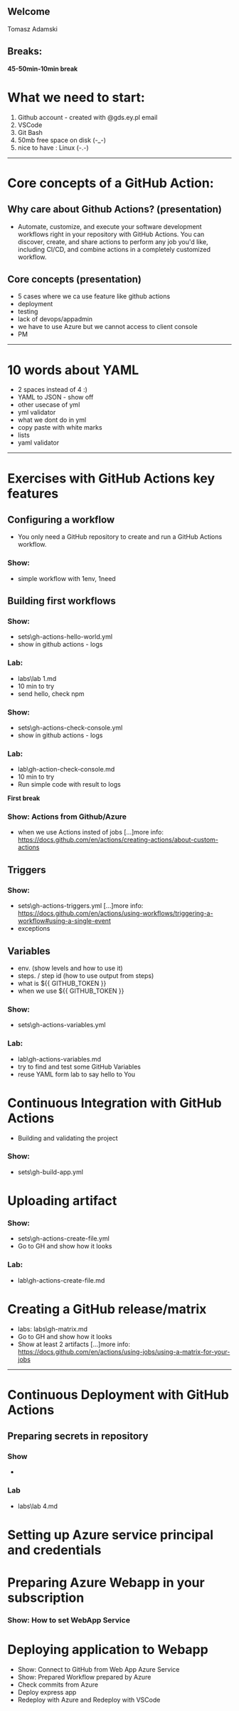 ## Welcome
Tomasz Adamski

## Breaks:
**45-50min-10min break**

# What we need to start:

1. Github account - created with @gds.ey.pl email
2. VSCode
3. Git Bash
4. 50mb free space on disk (-_-)
5. nice to have : Linux (-.-)

---

# Core concepts of a GitHub Action:
## Why care about Github Actions? (presentation)
- Automate, customize, and execute your software development workflows right in your repository with GitHub Actions. You can discover, create, and share actions to perform any job you'd like, including CI/CD, and combine actions in a completely customized workflow.
## Core concepts (presentation)
- 5 cases where we ca use feature like github actions
- deployment
- testing
- lack of devops/appadmin
- we have to use Azure but we cannot access to client console
- PM
---    
# 10 words about YAML
- 2 spaces instead of 4 :)
- YAML to JSON - show off
- other usecase of yml
- yml validator
- what we dont do in yml
- copy paste with white marks
- lists
- yaml validator 
--- 
# Exercises with  GitHub Actions key features
## Configuring a workflow
- You only need a GitHub repository to create and run a GitHub Actions workflow.
### Show: 
- simple workflow with 1env, 1need

## Building first workflows
### Show: 
- sets\gh-actions-hello-world.yml
- show in github actions - logs
### Lab: 
- labs\lab 1.md
- 10 min to try
- send hello, check npm

### Show: 
- sets\gh-actions-check-console.yml
- show in github actions - logs
### Lab: 
- lab\gh-action-check-console.md
- 10 min to try
- Run simple code with result to logs

**First break**

### Show: Actions from Github/Azure
- when we use Actions insted of jobs
[...]more info: https://docs.github.com/en/actions/creating-actions/about-custom-actions

## Triggers
### Show: 
- sets\gh-actions-triggers.yml
[...]more info: https://docs.github.com/en/actions/using-workflows/triggering-a-workflow#using-a-single-event
- exceptions

## Variables
- env. (show levels and how to use it)
- steps. / step id (how to use output from steps)
- what is ${{ GITHUB_TOKEN }}
- when we use ${{ GITHUB_TOKEN }}

### Show: 
- sets\gh-actions-variables.yml
### Lab: 
- lab\gh-actions-variables.md
- try to find and test some GitHub Variables 
- reuse YAML form lab to say hello to You

#   Continuous Integration with GitHub Actions
- Building and validating the project
### Show: 
- sets\gh-build-app.yml
#   Uploading artifact
### Show: 
- sets\gh-actions-create-file.yml
- Go to GH and show how it looks
### Lab:
- lab\gh-actions-create-file.md

#   Creating a GitHub release/matrix
- labs: labs\gh-matrix.md
- Go to GH and show how it looks
- Show at least 2 artifacts
[...]more info: https://docs.github.com/en/actions/using-jobs/using-a-matrix-for-your-jobs
---
# Continuous Deployment with GitHub Actions
## Preparing secrets in repository
### Show
- 
### Lab
- labs\lab 4.md 
# Setting up Azure service principal and credentials

# Preparing Azure Webapp in your subscription
### Show: How to set WebApp Service

# Deploying application to Webapp
- Show: Connect to GitHub from Web App Azure Service
- Show: Prepared Workflow prepared by Azure
- Check commits from Azure
- Deploy express app
- Redeploy with Azure and Redeploy with VSCode
